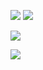 
![](https://github-readme-stats.vercel.app/api?username=iqbalriiaz&theme=vue-dark&hide_border=false&include_all_commits=false&count_private=true)
![](https://github-readme-streak-stats.herokuapp.com/?user=iqbalriiaz&theme=vue-dark&hide_border=false)

![](https://quotes-github-readme.vercel.app/api?type=horizontal&theme=nord)

[![](https://visitcount.itsvg.in/api?id=iqbalriiaz&icon=0&color=0)](https://visitcount.itsvg.in)

